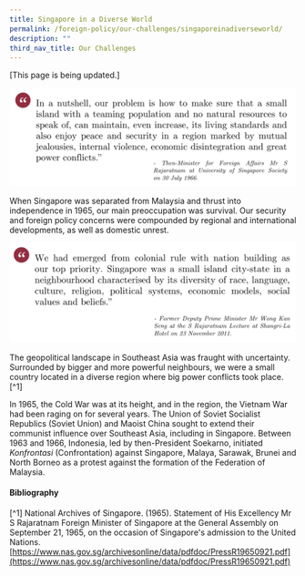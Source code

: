 ```yaml
---
title: Singapore in a Diverse World
permalink: /foreign-policy/our-challenges/singaporeinadiverseworld/
description: ""
third_nav_title: Our Challenges
---
```

[This page is being updated.]

![](/images/s%20rajaratnam%20speech%2030%20july%201966a.png)

When Singapore was separated from Malaysia and thrust into independence in 1965, our main preoccupation was survival. Our security and foreign policy concerns were compounded by regional and international developments, as well as domestic unrest.

![](/images/wong%20kan%20seng%20speech%2023%20nov%202011.png)

The geopolitical landscape in Southeast Asia was fraught with uncertainty. Surrounded by bigger and more powerful neighbours, we were a small country located in a diverse region where big power conflicts took place. [^1]

In 1965, the Cold War was at its height, and in the region, the Vietnam War had been raging on for several years. The Union of Soviet Socialist Republics (Soviet Union) and Maoist China sought to extend their communist influence over Southeast Asia, including in Singapore. Between 1963 and 1966, Indonesia, led by then-President Soekarno, initiated *Konfrontasi* (Confrontation) against Singapore, Malaya, Sarawak, Brunei and North Borneo as a protest against the formation of the Federation of Malaysia.




#### Bibliography

[^1] National Archives of Singapore. (1965). Statement of His Excellency Mr S Rajaratnam Foreign Minister of Singapore at the General Assembly on September 21, 1965, on the occasion of Singapore's admission to the United Nations. [https://www.nas.gov.sg/archivesonline/data/pdfdoc/PressR19650921.pdf](https://www.nas.gov.sg/archivesonline/data/pdfdoc/PressR19650921.pdf)